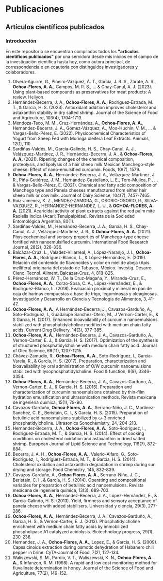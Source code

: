 # Publicaciones
## Artículos científicos publicados 
### Introducción
En este repositorio se encuentran compilados todos los **"artículos científicos publicados"** por una servidora desde mis inicios en el campo de la investigación científica hasta hoy, como autora principal, de correspondencia o en coautoría con distinguidos investigadores y colaboradores.
1. Olvera-Aguirre, G., Piñeiro-Vázquez, Á. T., García, J. R. S., Zárate, A. S., **Ochoa-Flores, A. A.**, Campos, M. R. S., ... & Chay-Canul, A. J. (2023). Using plant-based compounds as preservatives for meat products: A review. Heliyon.
2. Hernández‐Becerra, J. A., **Ochoa‐Flores, A. A.**, Rodriguez‐Estrada, M. T., & García, H. S. (2023). Antioxidant addition improves cholesterol and astaxanthin stability in dry salted shrimp. Journal of the Science of Food and Agriculture, 103(4), 1704-1713.
3. Mendoza-Taco, M. M., Cruz-Hernández, A., **Ochoa-Flores, A. A.**, Hernández-Becerra, J. A., Gómez-Vázquez, A., Moo-Huchin, V. M., ... & Vargas-Bello-Pérez, E. (2022). Physicochemical Characteristics of Yogurt from Sheep Fed with Moringa oleifera Leaf Extracts. Animals, 12(1), 110.
4. Sardiñas-Valdés, M., García-Galindo, H. S., Chay-Canul, A. J., Velázquez-Martínez, J. R., Hernández-Becerra, J. A., & **Ochoa-Flores, A. A.** (2021). Ripening changes of the chemical composition, proteolysis, and lipolysis of a hair sheep milk Mexican Manchego-style cheese: Effect of nano-emulsified curcumin. Foods, 10(7), 1579.
5. **Ochoa-Flores, A. A.**, Hernández-Becerra, J. A., Velázquez-Martínez, J. R., Piña-Gutiérrez, J. M., Hernández-Castellano, L. E., Toro-Mujica, P., ... & Vargas-Bello-Pérez, E. (2021). Chemical and fatty acid composition of Manchego type and Panela cheeses manufactured from either hair sheep milk or cow milk. Journal of Dairy Science, 104(7), 7457-7465.
6. Ruiz-Jimenez, K. Z., MENDEZ-ZAMORA, G., OSORIO-OSORIO, R., SILVA-VAZQUEZ, R., HERNANDEZ-HERNANDEZ, L. U., & **OCHOA-FLORES, A. A.** (2021). Acaricidal activity of plant extracts against the red palm mite Raoiella indica (Acari: Tenuipalpidae). Revista de la Sociedad Entomológica Argentina, 80(1).
7. Sardiñas-Valdés, M., Hernández-Becerra, J. A., García, H. S., Chay-Canul, A. J., Velázquez-Martínez, J. R., & **Ochoa-Flores, A. A.** (2021). Physicochemical and sensory properties of Manchego-type cheese fortified with nanoemulsified curcumin. International Food Research Journal, 28(2), 326-336.
8. Balcázar-Cruz, L., Valadez-Villarreal, A., López-Naranjo, J. I., **Ochoa-Flores, A. A.**, Rodríguez-Blanco, L., & López-Hernández, E. (2019). Relación del contenido de flavonoides y color en miel de abeja (Apis mellifera) originaria del estado de Tabasco, México. Investig. Desarro. Cienc. Tecnol. Aliment. Balcázar-Cruz, 4, 818-825.
9. Pérez-Hernández, W. T., De la Cruz-Magaña, Y., Miranda-Cruz, E., **Ochoa-Flores, A. A.**, Corzo-Sosa, C. A., López-Hernández, E., & Rodríguez-Blanco, L. (2018). Evaluación proximal y mineral en pan de caja de harinas compuestas a base de trigo, leguminosas y oleaginosas. Investigación y Desarrollo en Ciencia y Tecnología de Alimentos, 3, 41-47.
10. **Ochoa-Flores, A. A.**, A Hernández-Becerra, J., Cavazos-Garduño, A., Soto-Rodríguez, I., Guadalupe Sanchez-Otero, M., J Vernon-Carter, E., & S García, H. (2017). Enhanced bioavailability of curcumin nanoemulsions stabilized with phosphatidylcholine modified with medium chain fatty acids. Current Drug Delivery, 14(3), 377-385.
11. **Ochoa-Flores, A. A.**, Hernández-Becerra, J. A., Cavazos-Garduño, A., Vernon-Carter, E. J., & García, H. S. (2017). Optimization of the synthesis of structured phosphatidylcholine with medium chain fatty acid. Journal of Oleo Science, 66(11), 1207-1215.
12. Chávez-Zamudio, R., **Ochoa-Flores, A. A.**, Soto-Rodríguez, I., Garcia-Varela, R., & García, H. S. (2017). Preparation, characterization and bioavailability by oral administration of O/W curcumin nanoemulsions stabilized with lysophosphatidylcholine. Food & function, 8(9), 3346-3354.
13. **Ochoa-Flores, A. A.**, Hernández-Becerra, J. A., Cavazos-Garduno, A., Vernon-Carter, E. J., & García, H. S. (2016). Preparation and characterization of curcumin nanoemulsions obtained by thin-film hydration emulsification and ultrasonication methods. Revista mexicana de ingeniería química, 15(1), 79-90.
14. Cavazos-Garduño, **Ochoa-Flores, A. A.**, Serrano-Niño, J. C., Martínez-Sanchez, C. E., Beristain, C. I., & García, H. S. (2015). Preparation of betulinic acid nanoemulsions stabilized by ω-3 enriched phosphatidylcholine. Ultrasonics Sonochemistry, 24, 204-213.
15. Hernández‐Becerra, J. A., **Ochoa‐Flores, A. A.**, Soto‐Rodriguez, I., Rodriguez‐Estrada, M. T., & García, H. S. (2014). Effect of cooking conditions on cholesterol oxidation and astaxanthin in dried salted shrimp. European Journal of Lipid Science and Technology, 116(7), 872-884.
16. Becerra, J. A. H., **Ochoa-Flores, A. A.**, Valerio-Alfaro, G., Soto-Rodriguez, I., Rodríguez-Estrada, M. T., & García, H. S. (2014). Cholesterol oxidation and astaxanthin degradation in shrimp during sun drying and storage. Food Chemistry, 145, 832-839.
17. Cavazos-Garduño, A., **Ochoa Flores, A. A.**, Serrano-Niño, J. C., Beristain, C. I., & García, H. S. (2014). Operating and compositional variables for preparation of betulinic acid nanoemulsions. Revista mexicana de ingeniería química, 13(3), 689-703.
18. **Ochoa-Flores, A. A.**, Hernández-Becerra, J. A., López-Hernández, E., & García-Galindo, H. S. (2013). Yield, firmness and sensory acceptance of panela cheese with added stabilisers. Universidad y ciencia, 29(3), 277-286.
19. **Ochoa-Flores, A. A.**, Hernández‐Becerra, J. A., Cavazos‐Garduño, A., García, H. S., & Vernon‐Carter, E. J. (2013). Phosphatidylcholine enrichment with medium chain fatty acids by immobilized phospholipase A1‐catalyzed acidolysis. Biotechnology progress, 29(1), 230-236.
20. Hernandez, J. A., **Ochoa-Flores, A. A.**, Lopez, E., & Garcia, H. S. (2009). Capsaicinoids extraction during osmotic dehydration of Habanero chili pepper in brine. CyTA-Journal of Food, 7(2), 127-134.
21. Waliszewski, S. M., Pardio, V. T., Waliszewski, K. N., **Ochoa-Flores, A. A.**, & Infanzon, R. M. (1998). A rapid and low cost monitoring method for fluvalinate determination in honey. Journal of the Science of Food and Agriculture, 77(2), 149-152.
